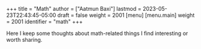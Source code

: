 +++
title = "Math"
author = ["Aatmun Baxi"]
lastmod = 2023-05-23T22:43:45-05:00
draft = false
weight = 2001
[menu]
  [menu.main]
    weight = 2001
    identifier = "math"
+++

Here I keep some thoughts about math-related things I find interesting or worth sharing.
